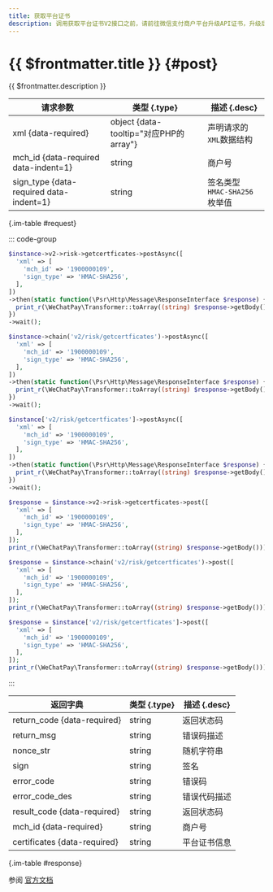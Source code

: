 ```yaml
---
title: 获取平台证书
description: 调用获取平台证书V2接口之前，请前往微信支付商户平台升级API证书，升级后才可成功调用本接口。
---
```


# {{ $frontmatter.title }} {#post}

{{ $frontmatter.description }}

| 请求参数 | 类型 {.type} | 描述 {.desc}
| --- | --- | ---
| xml {data-required} | object {data-tooltip="对应PHP的array"} | 声明请求的`XML`数据结构
| mch_id {data-required data-indent=1} | string | 商户号
| sign_type {data-required data-indent=1} | string | 签名类型<br/>`HMAC-SHA256` 枚举值

{.im-table #request}

::: code-group

```php [异步纯链式]
$instance->v2->risk->getcertficates->postAsync([
  'xml' => [
    'mch_id' => '1900000109',
    'sign_type' => 'HMAC-SHA256',
  ],
])
->then(static function(\Psr\Http\Message\ResponseInterface $response) {
  print_r(\WeChatPay\Transformer::toArray((string) $response->getBody()));
})
->wait();
```

```php [异步声明式]
$instance->chain('v2/risk/getcertficates')->postAsync([
  'xml' => [
    'mch_id' => '1900000109',
    'sign_type' => 'HMAC-SHA256',
  ],
])
->then(static function(\Psr\Http\Message\ResponseInterface $response) {
  print_r(\WeChatPay\Transformer::toArray((string) $response->getBody()));
})
->wait();
```

```php [异步属性式]
$instance['v2/risk/getcertficates']->postAsync([
  'xml' => [
    'mch_id' => '1900000109',
    'sign_type' => 'HMAC-SHA256',
  ],
])
->then(static function(\Psr\Http\Message\ResponseInterface $response) {
  print_r(\WeChatPay\Transformer::toArray((string) $response->getBody()));
})
->wait();
```

```php [同步纯链式]
$response = $instance->v2->risk->getcertficates->post([
  'xml' => [
    'mch_id' => '1900000109',
    'sign_type' => 'HMAC-SHA256',
  ],
]);
print_r(\WeChatPay\Transformer::toArray((string) $response->getBody()));
```

```php [同步声明式]
$response = $instance->chain('v2/risk/getcertficates')->post([
  'xml' => [
    'mch_id' => '1900000109',
    'sign_type' => 'HMAC-SHA256',
  ],
]);
print_r(\WeChatPay\Transformer::toArray((string) $response->getBody()));
```

```php [同步属性式]
$response = $instance['v2/risk/getcertficates']->post([
  'xml' => [
    'mch_id' => '1900000109',
    'sign_type' => 'HMAC-SHA256',
  ],
]);
print_r(\WeChatPay\Transformer::toArray((string) $response->getBody()));
```

:::

| 返回字典 | 类型 {.type} | 描述 {.desc}
| --- | --- | ---
| return_code {data-required}| string | 返回状态码
| return_msg | string | 错误码描述
| nonce_str | string | 随机字符串
| sign | string | 签名
| error_code | string | 错误码
| error_code_des | string | 错误代码描述
| result_code {data-required}| string | 返回状态码
| mch_id {data-required}| string | 商户号
| certificates {data-required}| string | 平台证书信息

{.im-table #response}

参阅 [官方文档](https://pay.weixin.qq.com/wiki/doc/api/xiaowei.php?chapter=19_11)
